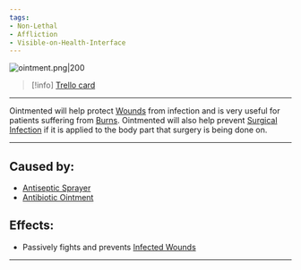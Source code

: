 ```yaml
---
tags:
- Non-Lethal
- Affliction
- Visible-on-Health-Interface
---
```


![ointment.png\|200](/Any%20bodypart/Ointmented%20-%20Attachments/6718845db30472d958dd7e1f.png)

> [!info] [Trello card](https://trello.com/c/5nLqeAoq/168-ointmented)

---

Ointmented will help protect [Wounds](archived/Wounds.md) from infection and is very useful for patients suffering from [Burns](Burns.md). Ointmented will also help prevent [Surgical Infection](../Surgery%20Plus%20Expansion/Surgical%20Infection.md) if it is applied to the body part that surgery is being done on.

---

## Caused by:

- [Antiseptic Sprayer](../Items/Antiseptic%20Sprayer.md)
- [Antibiotic Ointment](../Items/Antibiotic%20Ointment.md)

## Effects:

- Passively fights and prevents [Infected Wounds](Infected%20Wounds.md)

---

